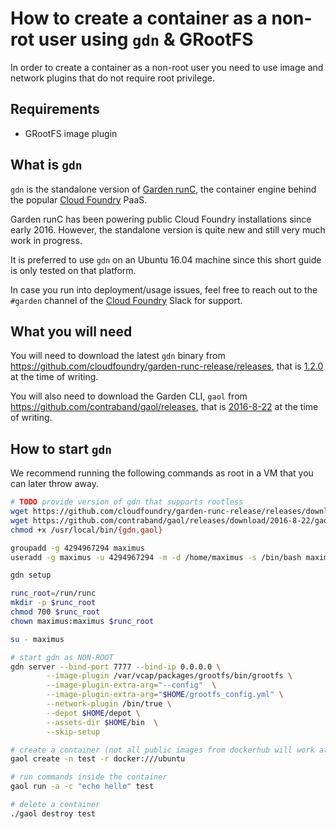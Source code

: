 # How to create a container as a non-rot user using `gdn` & GRootFS 

In order to create a container as a non-root user you need to use image and 
network plugins that do not require root privilege.

## Requirements

* GRootFS image plugin

## What is `gdn`

`gdn` is the standalone version of [Garden
runC](https://github.com/cloudfoundry/garden-runc-release), the container
engine behind the popular [Cloud Foundry](https://www.cloudfoundry.org/) PaaS.

Garden runC has been powering public Cloud Foundry installations since early
2016. However, the standalone version is quite new and still very much work in
progress.

It is preferred to use `gdn` on an Ubuntu 16.04 machine since this short guide
is only tested on that platform.

In case you run into deployment/usage issues, feel free to reach out to the
`#garden` channel of the [Cloud Foundry](http://slack.cloudfoundry.org/) Slack
for support.

## What you will need

You will need to download the latest `gdn` binary from
https://github.com/cloudfoundry/garden-runc-release/releases, that is
[1.2.0](https://github.com/cloudfoundry/garden-runc-release/releases/download/v1.2.0/gdn-1.2.0)
at the time of writing.

You will also need to download the Garden CLI, `gaol` from
https://github.com/contraband/gaol/releases, that is
[2016-8-22](https://github.com/contraband/gaol/releases/download/2016-8-22/gaol_linux)
at the time of writing.

## How to start `gdn`

We recommend running the following commands as root in a VM that you can later throw
away. 


```bash
# TODO provide version of gdn that supports rootless
wget https://github.com/cloudfoundry/garden-runc-release/releases/download/v1.2.0/gdn-1.2.0 -O /usr/local/bin/gdn
wget https://github.com/contraband/gaol/releases/download/2016-8-22/gaol_linux -O /usr/local/bin/gaol
chmod +x /usr/local/bin/{gdn,gaol}

groupadd -g 4294967294 maximus
useradd -g maximus -u 4294967294 -m -d /home/maximus -s /bin/bash maximus

gdn setup

runc_root=/run/runc
mkdir -p $runc_root
chmod 700 $runc_root
chown maximus:maximus $runc_root

su - maximus

# start gdn as NON-ROOT
gdn server --bind-port 7777 --bind-ip 0.0.0.0 \
        --image-plugin /var/vcap/packages/grootfs/bin/grootfs \
        --image-plugin-extra-arg="--config"  \
        --image-plugin-extra-arg="$HOME/grootfs_config.yml" \
        --network-plugin /bin/true \
        --depot $HOME/depot \
        --assets-dir $HOME/bin  \
        --skip-setup

# create a container (not all public images from dockerhub will work at the moment due to ownership issues - we recommend using ubuntu)
gaol create -n test -r docker:///ubuntu

# run commands inside the container
gaol run -a -c "echo hello" test

# delete a container
./gaol destroy test
```


